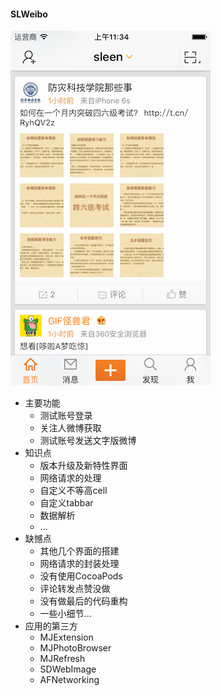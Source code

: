 #### SLWeibo
![image](https://github.com/SleenXiu/SLWeibo/blob/master/final.png?raw=true)
- 主要功能
  - 测试账号登录
  - 关注人微博获取
  - 测试账号发送文字版微博
- 知识点
  - 版本升级及新特性界面
  - 网络请求的处理
  - 自定义不等高cell
  - 自定义tabbar
  - 数据解析 
  - ...
- 缺憾点
  - 其他几个界面的搭建
  - 网络请求的封装处理
  - 没有使用CocoaPods
  - 评论转发点赞没做
  - 没有做最后的代码重构
  - 一些小细节... 
- 应用的第三方
  - MJExtension
  - MJPhotoBrowser
  - MJRefresh
  - SDWebImage
  - AFNetworking
   
